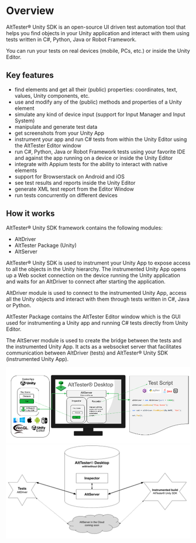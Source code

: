 # Overview

AltTester® Unity SDK is an open-source UI driven test automation tool that helps you find objects in your Unity application and interact with them using tests written in C#, Python, Java or Robot Framework.

You can run your tests on real devices (mobile, PCs, etc.) or inside the Unity Editor.


## Key features

- find elements and get all their (public) properties: coordinates, text, values, Unity components, etc.
- use and modify any of the (public) methods and properties of a Unity element
- simulate any kind of device input (support for Input Manager and Input System)
- manipulate and generate test data
- get screenshots from your Unity App
- instrument your app and run C# tests from within the Unity Editor using the AltTester Editor window
- run C#, Python, Java or Robot Framework tests using your favorite IDE and against the app running on a device or inside the Unity Editor
- integrate with Appium tests for the ability to interact with native elements
- support for Browserstack on Android and iOS
- see test results and reports inside the Unity Editor
- generate XML test report from the Editor Window
- run tests concurrently on different devices


## How it works

AltTester® Unity SDK framework contains the following modules:

* AltDriver
* AltTester Package (Unity)
* AltServer


AltTester® Unity SDK is used to instrument your Unity App to expose access to all the objects in the Unity hierarchy. The instrumented Unity App opens up a Web socket connection on the device running the Unity application and waits for an AltDriver to connect after starting the application.

AltDriver module is used to connect to the instrumented Unity App, access all the Unity objects and interact with them through tests written in C#, Java or Python.

AltTester Package contains the AltTester Editor window which is the GUI used for instrumenting a Unity app and running C# tests directly from Unity Editor.

The AltServer module is used to create the bridge between the tests and the instrumented Unity App. It acts as a websocket server that facilitates communication between AltDriver (tests) and AltTester® Unity SDK (instrumented Unity App).

![Architecture](../_static/img/overview/architecture1.png)
![Architecture](../_static/img/overview/architecture2.png)
